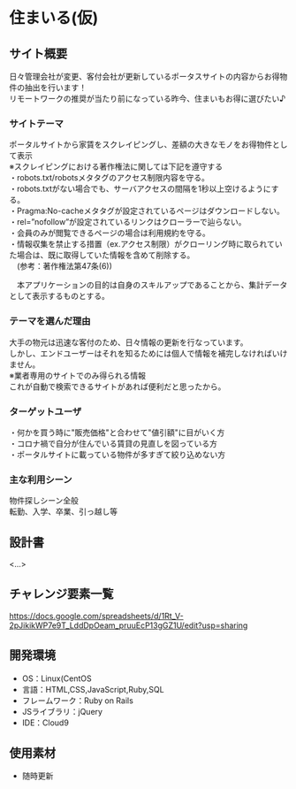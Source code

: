 # 住まいる(仮)

## サイト概要
日々管理会社が変更、客付会社が更新しているポータスサイトの内容からお得物件の抽出を行います！  
リモートワークの推奨が当たり前になっている昨今、住まいもお得に選びたい♪  

### サイトテーマ
ポータルサイトから家賃をスクレイピングし、差額の大きなモノをお得物件として表示  
 ※スクレイピングにおける著作権法に関しては下記を遵守する  
 ・robots.txt/robotsメタタグのアクセス制限内容を守る。  
 ・robots.txtがない場合でも、サーバアクセスの間隔を1秒以上空けるようにする。  
 ・Pragma:No-cacheメタタグが設定されているページはダウンロードしない。  
 ・rel=”nofollow”が設定されているリンクはクローラーで辿らない。  
 ・会員のみが閲覧できるページの場合は利用規約を守る。  
 ・情報収集を禁止する措置（ex.アクセス制限）がクローリング時に取られていた場合は、既に取得していた情報を含めて削除する。  
　(参考：著作権法第47条(6))

　本アプリケーションの目的は自身のスキルアップであることから、集計データとして表示するものとする。

### テーマを選んだ理由  
大手の物元は迅速な客付のため、日々情報の更新を行なっています。  
しかし、エンドユーザーはそれを知るためには個人で情報を補完しなければいけません。  
※業者専用のサイトでのみ得られる情報  
これが自動で検索できるサイトがあれば便利だと思ったから。  

### ターゲットユーザ
・何かを買う時に"販売価格"と合わせて"値引額"に目がいく方  
・コロナ禍で自分が住んでいる賃貸の見直しを図っている方  
・ポータルサイトに載っている物件が多すぎて絞り込めない方  

### 主な利用シーン
物件探しシーン全般  
転勤、入学、卒業、引っ越し等

## 設計書
<...>

## チャレンジ要素一覧
https://docs.google.com/spreadsheets/d/1Rt_V-2pJikikWP7e9T_LddDpOeam_pruuEcP13gGZ1U/edit?usp=sharing

## 開発環境
- OS：Linux(CentOS
- 言語：HTML,CSS,JavaScript,Ruby,SQL
- フレームワーク：Ruby on Rails
- JSライブラリ：jQuery
- IDE：Cloud9

## 使用素材
- 随時更新